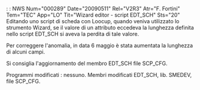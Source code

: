  :  : NWS Num="000289" Date="20090511" Rel="V2R3" Atr="F. Fortini" Tem="TEC" App="LO" Tit="Wizard editor - script EDT_SCH" Sts="20"
Editando uno script di scheda con Loocup, quando veniva utilizzato lo strumento Wizard, se il valore di un attributo eccedeva la lunghezza definita nello script EDT_SCH si aveva la perdita di tale valore.

Per correggere l'anomalia, in data 6 maggio è stata aumentata la lunghezza di alcuni campi.

Si consiglia l'aggiornamento del membro EDT_SCH file SCP_CFG.

Programmi modificati :  nessuno.
Membri modificati EDT_SCH, lib. SMEDEV, file SCP_CFG.
